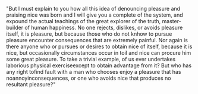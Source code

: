 "But I must explain to you how all this 
 idea of denouncing pleasure and praising nice was born and I will give you a complete 
 of the system, and expound the actual teachings of the great explorer of the truth,  master-builder of human happiness. No one rejects, dislikes, or avoids pleasure itself, 
 it is pleasure, but because those who do not knhow to pursue pleasure   encounter consequences that are extremely painful. Nor again is there anyone who 
 or pursues or desires to obtain nice of itself, because it is nice, but 
 occasionally circumstances occur in 
 toil and nice can procure him some great pleasure. To take a trivial example, 
 of us ever undertakes laborious physical exerciseexcept to obtain 
 advantage from it? But who has any right tofind fault with a man who chooses 
 enjoy a pleasure that has noannoyinconsequences, or one who avoids 
nice that produces no resultant pleasure?"